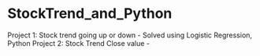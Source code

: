 # StockTrend_and_Python

Project 1: Stock trend going up or down - Solved using Logistic Regression, Python
Project 2: Stock Trend Close value - 
